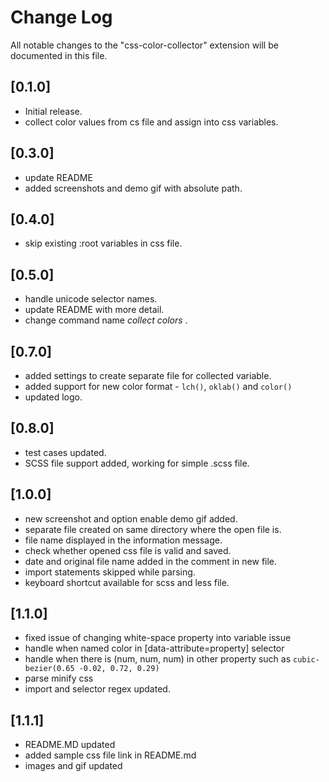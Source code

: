 # Change Log

All notable changes to the "css-color-collector" extension will be documented in this file.

## [0.1.0]

- Initial release.
- collect color values from cs file and assign into css variables.

## [0.3.0]

- update README
- added screenshots and demo gif with absolute path.

## [0.4.0]

- skip existing :root variables in css file.

## [0.5.0]

- handle unicode selector names.
- update README with more detail.
- change command name _collect colors_ .

## [0.7.0]

- added settings to create separate file for collected variable.
- added support for new color format - `lch()`, `oklab()` and `color()`
- updated logo.

## [0.8.0]

- test cases updated.
- SCSS file support added, working for simple .scss file.

## [1.0.0]

- new screenshot and option enable demo gif added.
- separate file created on same directory where the open file is.
- file name displayed in the information message.
- check whether opened css file is valid and saved.
- date and original file name added in the comment in new file.
- import statements skipped while parsing.
- keyboard shortcut available for scss and less file.

## [1.1.0]

- fixed issue of changing white-space property into variable issue
- handle when named color in [data-attribute=property] selector
- handle when there is (num, num, num) in other property such as `cubic-bezier(0.65 -0.02, 0.72, 0.29)`
- parse minify css
- import and selector regex updated.

## [1.1.1]

- README.MD updated
- added sample css file link in README.md
- images and gif updated

